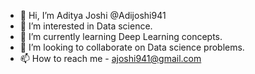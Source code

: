 - 👋 Hi, I’m Aditya Joshi @Adijoshi941
- 👀 I’m interested in Data science.
- 🌱 I’m currently learning Deep Learning concepts.
- 💞️ I’m looking to collaborate on Data science problems.
- 📫 How to reach me - ajoshi941@gmail.com

